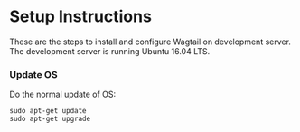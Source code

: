 # Setup Instructions
These are the steps to install and configure Wagtail on development server.
The development server is running Ubuntu 16.04 LTS.

### Update OS
Do the normal update of OS:
```
sudo apt-get update
sudo apt-get upgrade
```
